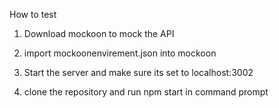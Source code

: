 How to test

1. Download mockoon to mock the API

2. import mockoonenvirement.json into mockoon

3. Start the server and make sure its set to localhost:3002

4. clone the repository and run npm start in command prompt
